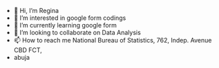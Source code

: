- 👋 Hi, I’m Regina
- 👀 I’m interested in google form codings
- 🌱 I’m currently learning google form
- 💞️ I’m looking to collaborate on Data Analysis
- 📫 How to reach me National Bureau of Statistics, 762, Indep. Avenue CBD FCT, 
- abuja

<!---
regfidel/regfidel is a ✨ special ✨ repository because its `README.md` (this file) appears on your GitHub profile.
You can click the Preview link to take a look at your changes.
--->
